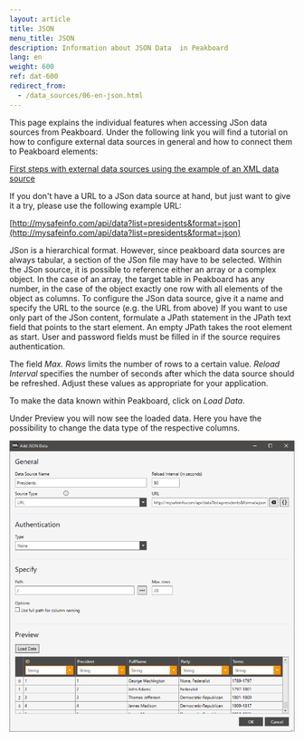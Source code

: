 ```yaml
---
layout: article
title: JSON
menu_title: JSON
description: Information about JSON Data  in Peakboard
lang: en
weight: 600
ref: dat-600
redirect_from:
  - /data_sources/06-en-json.html
---
```

This page explains the individual features when accessing JSon data sources from Peakboard. Under the following link you will find a tutorial on how to configure external data sources in general and how to connect them to Peakboard elements:


[First steps with external data sources using the example of an XML data source](/tutorials/en-xml-data.html)

If you don't have a URL to a JSon data source at hand, but just want to give it a try, please use the following example URL:



[http://mysafeinfo.com/api/data?list=presidents&format=json](http://mysafeinfo.com/api/data?list=presidents&format=json)


JSon is a hierarchical format. However, since peakboard data sources are always tabular, a section of the JSon file may have to be selected. Within the JSon source, it is possible to reference either an array or a complex object. In the case of an array, the target table in Peakboard has any number, in the case of the object exactly one row with all elements of the object as columns. To configure the JSon data source, give it a name and specify the URL to the source (e.g. the URL from above) If you want to use only part of the JSon content, formulate a JPath statement in the JPath text field that points to the start element. An empty JPath takes the root element as start. User and password fields must be filled in if the source requires authentication.

The field *Max. Rows* limits the number of rows to a certain value. *Reload Interval* specifies the number of seconds after which the data source should be refreshed. Adjust these values as appropriate for your application.

To make the data known within Peakboard, click on *Load Data*. 

Under Preview you will now see the loaded data.
Here you have the possibility to change the data type of the respective columns.

![JSON Add Data Dialog](/assets/images/data-sources/json/json-add-data-dialog.png)

